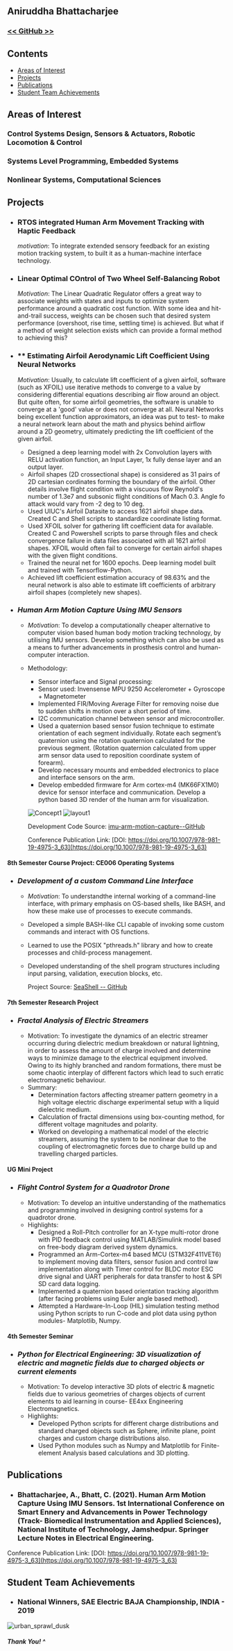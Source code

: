 ## Aniruddha Bhattacharjee

### [<< GitHub >>](https://github.com/ARZ3N)

## Contents
- [Areas of Interest](#areas-of-interest)
- [Projects](#projects)
- [Publications](#publications)
- [Student Team Achievements](#student-team-Achievements)

## Areas of Interest
### Control Systems Design, Sensors & Actuators, Robotic Locomotion & Control
### Systems Level Programming, Embedded Systems
### Nonlinear Systems, Computational Sciences


## Projects
- ### RTOS integrated Human Arm Movement Tracking with Haptic Feedback
  _motivation_: To integrate extended sensory feedback for an existing motion tracking system, to built it as a human-machine interface technology.
  
- ### Linear Optimal COntrol of Two Wheel Self-Balancing Robot
  _Motivation_: The Linear Quadratic Regulator offers a great way to associate weights with states and inputs to optimize system performance around a quadratic cost function. With some idea and hit-and-trail success, weights can be chosen such that desired system performance (overshoot, rise time, settling time) is achieved. But what if a method of weight selection exists which can provide a formal method to achieving this?
  
- ### ** Estimating Airfoil Aerodynamic Lift Coefficient Using Neural Networks
  _Motivation_: Usually, to calculate lift coefficient of a given airfoil, software (such as XFOIL) use iterative methods to converge to a value by considering differential equations describing air flow around an object. But quite often, for some airfoil geometries, the software is unable to converge at a 'good' value or does not converge at all.
    Neural Networks being excellent function approximators, an idea was put to test- to make a neural network learn about the math and physics behind airflow around a 2D geometry, ultimately predicting the lift coefficient of the given airfoil.
  - Designed a deep learning model with 2x Convolution layers with RELU activation function, an Input Layer, 1x fully dense layer and an output layer.
  - Airfoil shapes (2D crossectional shape) is considered as 31 pairs of 2D cartesian cordinates forming the boundary of the airfoil. Other details involve flight condition with a viscuous flow Reynold's number of 1.3e7 and subsonic flight conditions of Mach 0.3. Angle fo attack would vary from -2 deg to 10 deg.
  - Used UIUC's Airfoil Datasite to access 1621 airfoil shape data. Created C and Shell scripts to standardize coordinate listing format.
  - Used XFOIL solver for gathering lift coefficient data for available. Created C and Powershell scripts to parse through files and check convergence failure in data files associated with all 1621 airfoil shapes. XFOIL would often fail to converge for certain airfoil shapes with the given flight conditions.
  - Trained the neural net for 1600 epochs. Deep learning model built and trained with Tensorflow-Python.
  - Achieved lift coefficient estimation accuracy of 98.63% and the neural network is also able to estimate lift coefficients of arbitrary airfoil shapes (completely new shapes).

- ### **_Human Arm Motion Capture Using IMU Sensors_**
  - _Motivation_: To develop a computationally cheaper alternative to computer vision based human body motion tracking technology, by utilising IMU sensors. Develop something which can also be used as a means to further advancements in prosthesis control and human-computer interaction.
  - Methodology:
    - Sensor interface and Signal processing:
     + Sensor used: Invensense MPU 9250 Accelerometer + Gyroscope + Magnetometer
     + Implemented FIR/Moving Average Filter for removing noise due to sudden shifts in motion over a short period of time.
     + I2C communication channel between sensor and microcontroller.
    - Used a quaternion based sensor fusion technique to estimate orientation of each segment individually. Rotate each segment’s quaternion using the rotation quaternion calculated for the previous segment. (Rotation quaternion calculated from upper arm sensor data used to reposition coordinate system of forearm).
    - Develop necessary mounts and embedded electronics to place and interface sensors on the arm.
    - Develop embedded firmware for Arm cortex-m4 (MK66FX1M0) device for sensor interface and communication. Develop a python based 3D render of the human arm for visualization.

     ![Concept1](/assets/media/concept1.png)  ![layout1](/assets/media/layout1.png)

      Development Code Source: [imu-arm-motion-capture--GitHub](https://github.com/ARZ3N/imu-arm-motion-capture)
      
      Conference Publication Link: [DOI: https://doi.org/10.1007/978-981-19-4975-3_63](https://doi.org/10.1007/978-981-19-4975-3_63)
      
#### 8th Semester Course Project: CE006 Operating Systems
- ### **_Development of a custom Command Line Interface_**
  - _Motivation_: To understandthe internal working of a command-line interface, with primary emphasis on OS-based shells, like BASH, and how these make use of processes to execute commands.
  - Developed a simple BASH-like CLI capable of invoking some custom commands and interact with OS functions.
  - Learned to use the POSIX "pthreads.h" library and how to create processes and child-process management.
  - Developed understanding of the shell program structures including input parsing, validation, execution blocks, etc.

      Project Source: [SeaShell -- GitHub](https://github.com/ARZ3N/Cshell)
      
#### 7th Semester Research Project
- ### **_Fractal Analysis of Electric Streamers_**
  - Motivation: To investigate the dynamics of an electric streamer occurring during dielectric medium breakdown or natural lightning, in order to assess the amount of charge involved and determine ways to minimize damage to the electrical equipment involved. Owing to its highly branched and random formations, there must be some chaotic interplay of different factors which lead to such erratic electromagnetic behaviour.
  - Summary:
    - Determination factors affecting streamer pattern geometry in a high voltage electric discharge experimental setup with a liquid dielectric medium. 
    - Calculation of fractal dimensions using box-counting method, for different voltage magnitudes and polarity.
    - Worked on developing a mathematical model of the electric streamers, assuming the system to be nonlinear due to the coupling of electromagnetic forces due to charge build up and travelling charged particles.


#### UG Mini Project
- ### **_Flight Control System for a Quadrotor Drone_**
  - Motivation: To develop an intuitive understanding of the mathematics and programming involved in designing control systems for a quadrotor drone.
  - Highlights:
    - Designed a Roll-Pitch controller for an X-type multi-rotor drone with PID feedback control using MATLAB/Simulink model based on free-body diagram derived system dynamics.
    - Programmed an Arm-Cortex-m4 based MCU (STM32F411VET6) to implement moving data filters, sensor fusion and control law implementation along with Timer control for BLDC motor ESC drive signal and UART peripherals for data transfer to host & SPI SD card data logging.
    - Implemented a quaternion based orientation tracking algorithm (after facing problems using Euler angle based method).
    - Attempted a Hardware-In-Loop (HIL) simulation testing method using Python scripts to run C-code and plot data using python modules- Matplotlib, Numpy.


#### 4th Semester Seminar
- ### **_Python for Electrical Engineering: 3D visualization of electric and magnetic fields due to charged objects or current elements_**
  - Motivation: To develop interactive 3D plots of electric & magnetic fields due to various geometries of charges objects of current elements to aid learning in course- EE4xx Engineering Electromagnetics.
  - Highlights:
    - Developed Python scripts for different charge distributions and standard charged objects such as Sphere, infinite plane, point charges and custom charge distributions also.
    - Used Python modules such as Numpy and Matplotlib for Finite-element Analysis based calculations and 3D plotting.


## Publications

- ### Bhattacharjee, A., Bhatt, C. (2021). Human Arm Motion Capture Using IMU Sensors. 1st International Conference on Smart Ennery and Advancements in Power Technology (Track- Biomedical Instrumentation and Applied Sciences), National Institute of Technology, Jamshedpur. Springer Lecture Notes in Electrical Engineering.
Conference Publication Link: [DOI: https://doi.org/10.1007/978-981-19-4975-3_63](https://doi.org/10.1007/978-981-19-4975-3_63)

## Student Team Achievements
- ### National Winners, SAE Electric BAJA Championship, INDIA - 2019


![urban_sprawl_dusk](/assets/media/giphy_dusk_japan_city.gif)

##### Thank You! ^
